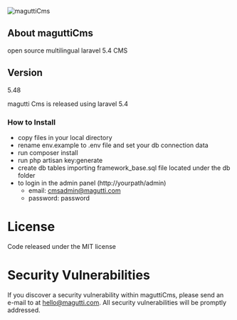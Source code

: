![maguttiCms](http://www.magutti.com/public/website/images/logo_colore.png)

## About maguttiCms
open source multilingual laravel 5.4 CMS

## Version
5.48

magutti Cms  is released using laravel 5.4

### How to Install
 
 - copy files in your local directory
 - rename env.example to .env file and set your db connection data
 - run composer install
 - run php artisan key:generate
 - create db tables importing framework_base.sql file located under the db folder
 - to login in the admin panel (http://yourpath/admin)
   - email: cmsadmin@magutti.com
   - password: password

 
  
License
=======
Code released under the MIT license

Security Vulnerabilities
=======
If you discover a security vulnerability within maguttiCms, please send an e-mail to  at hello@magutti.com. All security vulnerabilities will be promptly addressed.

